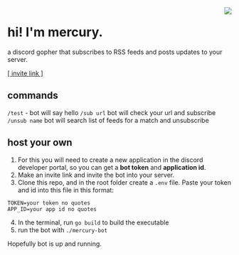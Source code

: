 <img align="right" src="https://github.com/sulphite/mercury-bot/assets/49396588/bf866c24-6d71-47af-9036-a9733b30eae5">

# hi! I'm mercury.

a discord gopher that subscribes to RSS feeds and posts updates to your server.

[[ invite link ]](https://discord.com/api/oauth2/authorize?client_id=1175863171479785654&permissions=8&scope=bot)

## commands

`/test` - bot will say hello
`/sub url` bot will check your url and subscribe
`/unsub name` bot will search list of feeds for a match and unsubscribe

## host your own

1. For this you will need to create a new application in the discord developer portal, so you can get a **bot token** and **application id**.
2. Make an invite link and invite the bot into your server.
3. Clone this repo, and in the root folder create a `.env` file. Paste your token and id into this file in this format:
```
TOKEN=your token no quotes
APP_ID=your app id no quotes
```
4. In the terminal, run `go build` to build the executable
5. run the bot with `./mercury-bot`

Hopefully bot is up and running.
